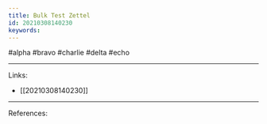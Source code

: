 ```yaml
---
title: Bulk Test Zettel
id: 20210308140230
keywords:
---
```

#alpha #bravo #charlie #delta #echo

---
Links:

- [[20210308140230]]

---
References:
